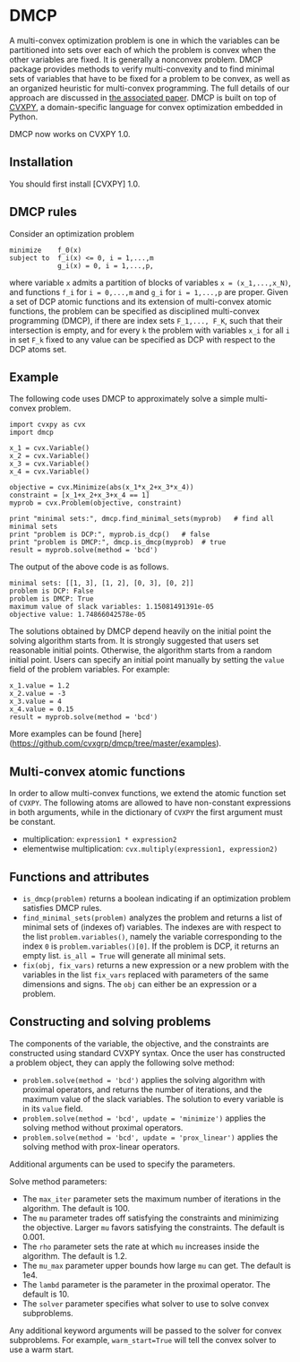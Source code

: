 
DMCP
====
A multi-convex optimization problem is one in which the variables can be partitioned into sets over each of which the problem is convex when the other variables are fixed.
It is generally a nonconvex problem.
DMCP package provides methods to verify multi-convexity and to find minimal sets of variables that have to be fixed for a problem to be convex, as well as an organized heuristic for multi-convex programming.
The full details of our approach are discussed in [the associated paper](http://stanford.edu/~boyd/papers/dmcp.html). DMCP is built on top of [CVXPY](http://www.cvxpy.org/), a domain-specific language for convex optimization embedded in Python.

DMCP now works on CVXPY 1.0.

Installation
------------
You should first install [CVXPY] 1.0.

DMCP rules
----------
Consider an optimization problem
```
minimize    f_0(x) 
subject to  f_i(x) <= 0, i = 1,...,m
            g_i(x) = 0, i = 1,...,p,
```
where variable ``x`` admits a partition of blocks of variables ``x = (x_1,...,x_N)``, and functions ``f_i`` for ``i = 0,...,m`` and ``g_i`` for ``i = 1,...,p`` are proper.
Given a set of DCP atomic functions and its extension of multi-convex atomic functions,
the problem can be specified as disciplined multi-convex programming (DMCP), if there are index sets ``F_1,..., F_K``, such that their intersection is empty, and for every ``k`` the problem with variables ``x_i`` for all ``i`` in set ``F_k`` fixed to any value can be specified as DCP with respect to the DCP atoms set.

Example
-------
The following code uses DMCP to approximately solve a simple multi-convex problem.
```
import cvxpy as cvx
import dmcp

x_1 = cvx.Variable()
x_2 = cvx.Variable()
x_3 = cvx.Variable()
x_4 = cvx.Variable()

objective = cvx.Minimize(abs(x_1*x_2+x_3*x_4))
constraint = [x_1+x_2+x_3+x_4 == 1]
myprob = cvx.Problem(objective, constraint)

print "minimal sets:", dmcp.find_minimal_sets(myprob)   # find all minimal sets
print "problem is DCP:", myprob.is_dcp()   # false
print "problem is DMCP:", dmcp.is_dmcp(myprob)  # true
result = myprob.solve(method = 'bcd')
```
The output of the above code is as follows.
```
minimal sets: [[1, 3], [1, 2], [0, 3], [0, 2]]
problem is DCP: False
problem is DMCP: True
maximum value of slack variables: 1.15081491391e-05
objective value: 1.74866042578e-05
```

The solutions obtained by DMCP depend heavily on the initial point the solving algorithm starts from.
It is strongly suggested that users set reasonable initial points.
Otherwise, the algorithm starts from a random initial point.
Users can specify an initial point manually by setting the ``value`` field of the problem variables.
For example:
```
x_1.value = 1.2
x_2.value = -3
x_3.value = 4
x_4.value = 0.15
result = myprob.solve(method = 'bcd')
```

More examples can be found [here] (https://github.com/cvxgrp/dmcp/tree/master/examples).

Multi-convex atomic functions
-----------------------------
In order to allow multi-convex functions, we extend the atomic function set of ``CVXPY``.
The following atoms are allowed to have non-constant expressions in both arguments, while in the dictionary of ``CVXPY`` the first argument must be constant.
* multiplication: ``expression1 * expression2``
* elementwise multiplication: ``cvx.multiply(expression1, expression2)``

Functions and attributes
----------------
* ``is_dmcp(problem)`` returns a boolean indicating if an optimization problem satisfies DMCP rules.
* ``find_minimal_sets(problem)`` analyzes the problem and returns a list of minimal sets of (indexes of) variables.
The indexes are with respect to the list ``problem.variables()``, namely the variable corresponding to the index ``0`` is
``problem.variables()[0]``. If the problem is DCP, it returns an empty list. ``is_all = True`` will generate all minimal sets.
* ``fix(obj, fix_vars)`` returns a new expression or a new problem with the variables in the list ``fix_vars`` replaced with parameters of the same dimensions and signs. The ``obj`` can either be an expression or a problem.

Constructing and solving problems
---------------------------------
The components of the variable, the objective, and the constraints are constructed using standard CVXPY syntax. Once the user has constructed a problem object, they can apply the following solve method:
* ``problem.solve(method = 'bcd')`` applies the solving algorithm with proximal operators, and returns the number of iterations, and the maximum value of the slack variables. The solution to every variable is in its ``value`` field.
* ``problem.solve(method = 'bcd', update = 'minimize')`` applies the solving method without proximal operators.
* ``problem.solve(method = 'bcd', update = 'prox_linear')`` applies the solving method with prox-linear operators.

Additional arguments can be used to specify the parameters.

Solve method parameters:
* The ``max_iter`` parameter sets the maximum number of iterations in the algorithm. The default is 100.
* The ``mu`` parameter trades off satisfying the constraints and minimizing the objective. Larger ``mu`` favors satisfying the constraints. The default is 0.001.
* The ``rho`` parameter sets the rate at which ``mu`` increases inside the algorithm. The default is 1.2.
* The ``mu_max`` parameter upper bounds how large ``mu`` can get. The default is 1e4.
* The ``lambd`` parameter is the parameter in the proximal operator. The default is 10.
* The ``solver`` parameter specifies what solver to use to solve convex subproblems.

Any additional keyword arguments will be passed to the solver for convex subproblems. For example, ``warm_start=True`` will tell the convex solver to use a warm start.


